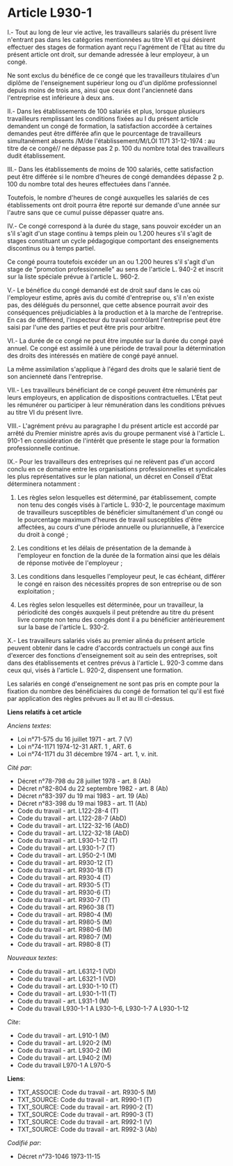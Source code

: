 # Article L930-1

I.- Tout au long de leur vie active, les travailleurs salariés du présent livre n'entrant pas dans les catégories mentionnées
au titre VII et qui désirent effectuer des stages de formation ayant reçu l'agrément de l'Etat au titre du présent article
ont droit, sur demande adressée à leur employeur, à un congé.

Ne sont exclus du bénéfice de ce congé que les travailleurs titulaires d'un diplôme de l'enseignement supérieur long ou d'un
diplôme professionnel depuis moins de trois ans, ainsi que ceux dont l'ancienneté dans l'entreprise est inférieure à deux
ans.

II.- Dans les établissements de 100 salariés et plus, lorsque plusieurs travailleurs remplissant les conditions fixées au I
du présent article demandent un congé de formation, la satisfaction accordée à certaines demandes peut être différée afin que
le pourcentage de travailleurs simultanément absents /M/de l'établissement/M/LOI  1171 31-12-1974 : au titre de ce congé// ne
dépasse pas 2 p. 100 du nombre total des travailleurs dudit établissement.

III.- Dans les établissements de moins de 100 salariés, cette satisfaction peut être différée si le nombre d'heures de congé
demandées dépasse 2 p. 100 du nombre total des heures effectuées dans l'année.

Toutefois, le nombre d'heures de congé auxquelles les salariés de ces établissements ont droit pourra être reporté sur
demande d'une année sur l'autre sans que ce cumul puisse dépasser quatre ans.

IV.- Ce congé correspond à la durée du stage, sans pouvoir excéder un an s'il s'agit d'un stage continu à temps plein ou
1.200 heures s'il s'agit de stages constituant un cycle pédagogique comportant des enseignements discontinus ou à temps
partiel.

Ce congé pourra toutefois excéder un an ou 1.200 heures s'il s'agit d'un stage de "promotion professionnelle" au sens de
l'article L. 940-2 et inscrit sur la liste spéciale prévue à l'article L. 960-2.

V.- Le bénéfice du congé demandé est de droit sauf dans le cas où l'employeur estime, après avis du comité d'entreprise ou,
s'il n'en existe pas, des délégués du personnel, que cette absence pourrait avoir des conséquences préjudiciables à la
production et à la marche de l'entreprise. En cas de différend, l'inspecteur du travail contrôlant l'entreprise peut être
saisi par l'une des parties et peut être pris pour arbitre.

VI.- La durée de ce congé ne peut être imputée sur la durée du congé payé annuel. Ce congé est assimilé à une période de
travail pour la détermination des droits des intéressés en matière de congé payé annuel.

La même assimilation s'applique à l'égard des droits que le salarié tient de son ancienneté dans l'entreprise.

VII.- Les travailleurs bénéficiant de ce congé peuvent être rémunérés par leurs employeurs, en application de dispositions
contractuelles. L'Etat peut les rémunérer ou participer à leur rémunération dans les conditions prévues au titre VI du
présent livre.

VIII.- L'agrément prévu au paragraphe I du présent article est accordé par arrêté du Premier ministre aprés avis du groupe
permanent visé à l'article L. 910-1 en considération de l'intérêt que présente le stage pour la formation professionnelle
continue.

IX.- Pour les travailleurs des entreprises qui ne relèvent pas d'un accord conclu en ce domaine entre les organisations
professionnelles et syndicales les plus représentatives sur le plan national, un décret en Conseil d'Etat déterminera
notamment :

1. Les règles selon lesquelles est déterminé, par établissement, compte non tenu des congés visés à l'article L. 930-2, le
pourcentage maximum de travailleurs susceptibles de bénéficier simultanément d'un congé ou le pourcentage maximum d'heures de
travail susceptibles d'être affectées, au cours d'une période annuelle ou pluriannuelle, à l'exercice du droit à congé ;

2. Les conditions et les délais de présentation de la demande à l'employeur en fonction de la durée de la formation ainsi que
les délais de réponse motivée de l'employeur ;

3. Les conditions dans lesquelles l'employeur peut, le cas échéant, différer le congé en raison des nécessités propres de son
entreprise ou de son exploitation ;

4. Les règles selon lesquelles est déterminée, pour un travailleur, la périodicité des congés auxquels il peut prétendre au
titre du présent livre compte non tenu des congés dont il a pu bénéficier antérieurement sur la base de l'article L. 930-2.

X.- Les travailleurs salariés visés au premier alinéa du présent article peuvent obtenir dans le cadre d'accords contractuels
un congé aux fins d'exercer des fonctions d'enseignement soit au sein des entreprises, soit dans des établissements et
centres prévus à l'article L. 920-3 comme dans ceux qui, visés à l'article L. 920-2, dispensent une formation.

Les salariés en congé d'enseignement ne sont pas pris en compte pour la fixation du nombre des bénéficiaires du congé de
formation tel qu'il est fixé par application des règles prévues au II et au III ci-dessus.

**Liens relatifs à cet article**

_Anciens textes_:

  - Loi n°71-575 du 16 juillet 1971 - art. 7 (V)
  - Loi n°74-1171 1974-12-31 ART. 1 , ART. 6
  - Loi n°74-1171 du 31 décembre 1974 - art. 1, v. init.

_Cité par_:

  - Décret n°78-798 du 28 juillet 1978 - art. 8 (Ab)
  - Décret n°82-804 du 22 septembre 1982 - art. 8 (Ab)
  - Décret n°83-397 du 19 mai 1983 - art. 19 (Ab)
  - Décret n°83-398 du 19 mai 1983 - art. 11 (Ab)
  - Code du travail - art. L122-28-4 (T)
  - Code du travail - art. L122-28-7 (AbD)
  - Code du travail - art. L122-32-16 (AbD)
  - Code du travail - art. L122-32-18 (AbD)
  - Code du travail - art. L930-1-12 (T)
  - Code du travail - art. L930-1-7 (T)
  - Code du travail - art. L950-2-1 (M)
  - Code du travail - art. R930-12 (T)
  - Code du travail - art. R930-18 (T)
  - Code du travail - art. R930-4 (T)
  - Code du travail - art. R930-5 (T)
  - Code du travail - art. R930-6 (T)
  - Code du travail - art. R930-7 (T)
  - Code du travail - art. R960-38 (T)
  - Code du travail - art. R980-4 (M)
  - Code du travail - art. R980-5 (M)
  - Code du travail - art. R980-6 (M)
  - Code du travail - art. R980-7 (M)
  - Code du travail - art. R980-8 (T)

_Nouveaux textes_:

  - Code du travail - art. L6312-1 (VD)
  - Code du travail - art. L6321-1 (VD)
  - Code du travail - art. L930-1-10 (T)
  - Code du travail - art. L930-1-11 (T)
  - Code du travail - art. L931-1 (M)
  - Code du travail L930-1-1 A L930-1-6, L930-1-7 A L930-1-12

_Cite_:

  - Code du travail - art. L910-1 (M)
  - Code du travail - art. L920-2 (M)
  - Code du travail - art. L930-2 (M)
  - Code du travail - art. L940-2 (M)
  - Code du travail L970-1 A L970-5

**Liens**:

  - TXT_ASSOCIE: Code du travail - art. R930-5 (M)
  - TXT_SOURCE: Code du travail - art. R990-1 (T)
  - TXT_SOURCE: Code du travail - art. R990-2 (T)
  - TXT_SOURCE: Code du travail - art. R990-3 (T)
  - TXT_SOURCE: Code du travail - art. R992-1 (V)
  - TXT_SOURCE: Code du travail - art. R992-3 (Ab)

_Codifié par_:

  - Décret n°73-1046 1973-11-15
